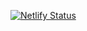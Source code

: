 [![Netlify Status](https://api.netlify.com/api/v1/badges/fa18357d-7555-4756-a892-1dd2a891a1af/deploy-status)](https://app.netlify.com/sites/duffneyio/deploys)